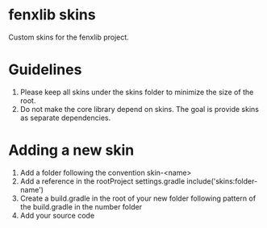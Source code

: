 # fenxlib skins
Custom skins for the fenxlib project.

# Guidelines
1. Please keep all skins under the skins folder to minimize the size of the root.
1. Do not make the core library depend on skins.  The goal is provide skins as separate dependencies.

# Adding a new skin
1. Add a folder following the convention skin-\<name>
1. Add a reference in the rootProject settings.gradle include('skins:folder-name')
1. Create a build.gradle in the root of your new folder following pattern of the build.gradle in the number folder
1. Add your source code
